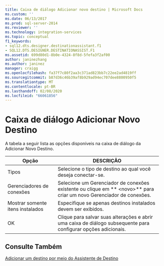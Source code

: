 ```yaml
---
title: Caixa de diálogo Adicionar novo destino | Microsoft Docs
ms.custom: ''
ms.date: 06/13/2017
ms.prod: sql-server-2014
ms.reviewer: ''
ms.technology: integration-services
ms.topic: conceptual
f1_keywords:
- sql12.dts.designer.destinationassistant.f1
- SQL12.DTS.DESIGNER.DESTINATIONASSIST.F1
ms.assetid: 699d80d1-8b0e-4324-8f8d-5fefa3f2af00
author: janinezhang
ms.author: janinez
manager: craigg
ms.openlocfilehash: fa37f7c80f2aa3c371ad823bb7c22ee2ad4819ff
ms.sourcegitcommit: b87d36c46b39af8b929ad94ec707dee8800950f5
ms.translationtype: MT
ms.contentlocale: pt-BR
ms.lasthandoff: 02/08/2020
ms.locfileid: "66061856"
---
```

# <a name="add-new-destination-dialog-box"></a>Caixa de diálogo Adicionar Novo Destino
  A tabela a seguir lista as opções disponíveis na caixa de diálogo da Adicionar Novo Destino.  
  
|Opção|DESCRIÇÃO|  
|------------|-----------------|  
|Tipos|Selecione o tipo de destino ao qual você deseja conectar-se.|  
|Gerenciadores de conexões|Selecione um Gerenciador de conexões existente ou clique em ** \<novo>** para criar um novo Gerenciador de conexões.|  
|Mostrar somente itens instalados|Especifique se apenas destinos instalados devem ser exibidos.|  
|OK|Clique para salvar suas alterações e abrir uma caixa de diálogo subsequente para configurar opções adicionais.|  
  
## <a name="see-also"></a>Consulte Também  
 [Adicionar um destino por meio do Assistente de Destino](data-flow/destination-assistant.md)  
  
  
